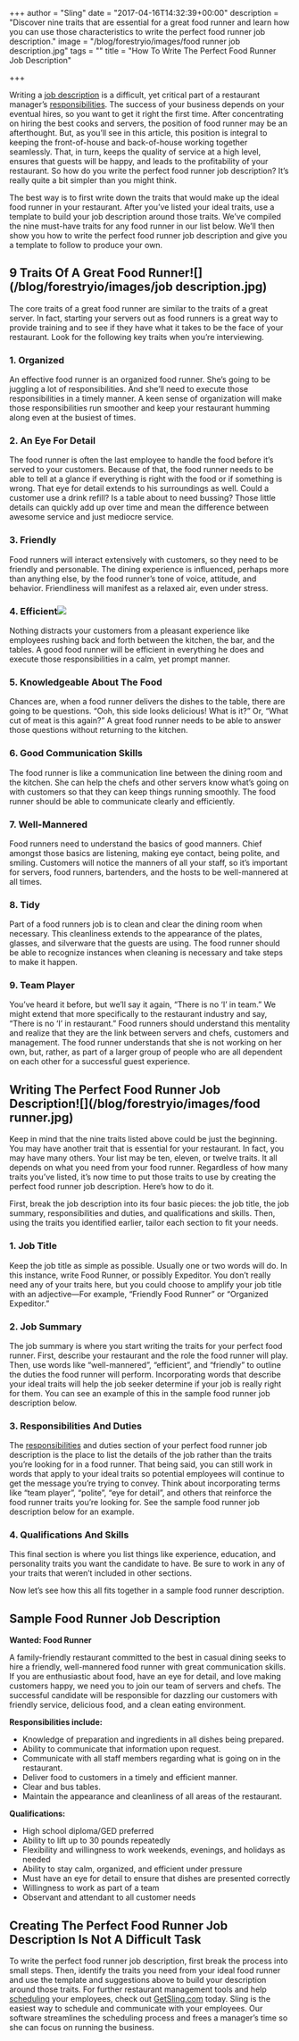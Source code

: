 +++
author = "Sling"
date = "2017-04-16T14:32:39+00:00"
description = "Discover nine traits that are essential for a great food runner and learn how you can use those characteristics to write the perfect food runner job description."
image = "/blog/forestryio/images/food runner job description.jpg"
tags = ""
title = "How To Write The Perfect Food Runner Job Description"

+++


Writing a 
<a href="https://getsling.com/blog/post/find-employees/">job description</a> is a difficult, yet critical part of a restaurant manager’s 
<a href="https://getsling.com/blog/post/restaurant-management-tips/">responsibilities</a>. The success of your business depends on your eventual hires, so you want to get it right the first time. After concentrating on hiring the best cooks and servers, the position of food runner may be an afterthought. But, as you’ll see in this article, this position is integral to keeping the front-of-house and back-of-house working together seamlessly. That, in turn, keeps the quality of service at a high level, ensures that guests will be happy, and leads to the profitability of your restaurant. So how do you write the perfect food runner job description? It’s really quite a bit simpler than you might think.

The best way is to first write down the traits that would make up the ideal food runner in your restaurant. After you’ve listed your ideal traits, use a template to build your job description around those traits. We’ve compiled the nine must-have traits for any food runner in our list below. We’ll then show you how to write the perfect food runner job description and give you a template to follow to produce your own.

## 9 Traits Of A Great Food Runner![](/blog/forestryio/images/job description.jpg)

The core traits of a great food runner are similar to the traits of a great server. In fact, starting your servers out as food runners is a great way to provide training and to see if they have what it takes to be the face of your restaurant. Look for the following key traits when you’re interviewing.

### 1. Organized

An effective food runner is an organized food runner. She’s going to be juggling a lot of responsibilities. And she’ll need to execute those responsibilities in a timely manner. A keen sense of organization will make those responsibilities run smoother and keep your restaurant humming along even at the busiest of times.

### 2. An Eye For Detail

The food runner is often the last employee to handle the food before it’s served to your customers. Because of that, the food runner needs to be able to tell at a glance if everything is right with the food or if something is wrong. That eye for detail extends to his surroundings as well. Could a customer use a drink refill? Is a table about to need bussing? Those little details can quickly add up over time and mean the difference between awesome service and just mediocre service.

### 3. Friendly

Food runners will interact extensively with customers, so they need to be friendly and personable. The dining experience is influenced, perhaps more than anything else, by the food runner’s tone of voice, attitude, and behavior. Friendliness will manifest as a relaxed air, even under stress.

### 4. Efficient![](/blog/forestryio/images/image00-11.jpg)

Nothing distracts your customers from a pleasant experience like employees rushing back and forth between the kitchen, the bar, and the tables. A good food runner will be efficient in everything he does and execute those responsibilities in a calm, yet prompt manner.

### 5. Knowledgeable About The Food

Chances are, when a food runner delivers the dishes to the table, there are going to be questions. “Ooh, this side looks delicious! What is it?” Or, “What cut of meat is this again?” A great food runner needs to be able to answer those questions without returning to the kitchen.

### 6. Good Communication Skills

The food runner is like a communication line between the dining room and the kitchen. She can help the chefs and other servers know what’s going on with customers so that they can keep things running smoothly. The food runner should be able to communicate clearly and efficiently.

### 7. Well-Mannered

Food runners need to understand the basics of good manners. Chief amongst those basics are listening, making eye contact, being polite, and smiling. Customers will notice the manners of all your staff, so it’s important for servers, food runners, bartenders, and the hosts to be well-mannered at all times.

### 8. Tidy

Part of a food runners job is to clean and clear the dining room when necessary. This cleanliness extends to the appearance of the plates, glasses, and silverware that the guests are using. The food runner should be able to recognize instances when cleaning is necessary and take steps to make it happen.

### 9. Team Player

You’ve heard it before, but we’ll say it again, “There is no ‘I’ in team.” We might extend that more specifically to the restaurant industry and say, “There is no ‘I’ in restaurant.” Food runners should understand this mentality and realize that they are the link between servers and chefs, customers and management. The food runner understands that she is not working on her own, but, rather, as part of a larger group of people who are all dependent on each other for a successful guest experience.

## Writing The Perfect Food Runner Job Description![](/blog/forestryio/images/food runner.jpg)

Keep in mind that the nine traits listed above could be just the beginning. You may have another trait that is essential for your restaurant. In fact, you may have many others. Your list may be ten, eleven, or twelve traits. It all depends on what you need from your food runner. Regardless of how many traits you’ve listed, it’s now time to put those traits to use by creating the perfect food runner job description. Here’s how to do it.

First, break the job description into its four basic pieces: the job title, the job summary, responsibilities and duties, and qualifications and skills. Then, using the traits you identified earlier, tailor each section to fit your needs.

### 1. Job Title

Keep the job title as simple as possible. Usually one or two words will do. In this instance, write Food Runner, or possibly Expeditor. You don’t really need any of your traits here, but you could choose to amplify your job title with an adjective—For example, “Friendly Food Runner” or “Organized Expeditor.”

### 2. Job Summary

The job summary is where you start writing the traits for your perfect food runner. First, describe your restaurant and the role the food runner will play. Then, use words like “well-mannered”, “efficient”, and “friendly” to outline the duties the food runner will perform. Incorporating words that describe your ideal traits will help the job seeker determine if your job is really right for them. You can see an example of this in the sample food runner job description below.

### 3. Responsibilities And Duties

The 
<a href="https://getsling.com/blog/post/restaurant-employee-handbook/">responsibilities</a> and duties section of your perfect food runner job description is the place to list the details of the job rather than the traits you’re looking for in a food runner. That being said, you can still work in words that apply to your ideal traits so potential employees will continue to get the message you’re trying to convey. Think about incorporating terms like “team player”, “polite”, “eye for detail”, and others that reinforce the food runner traits you’re looking for. See the sample food runner job description below for an example.

### 4. Qualifications And Skills

This final section is where you list things like experience, education, and personality traits you want the candidate to have. Be sure to work in any of your traits that weren’t included in other sections.

Now let’s see how this all fits together in a sample food runner description.

## Sample Food Runner Job Description

**Wanted: Food Runner**

A family-friendly restaurant committed to the best in casual dining seeks to hire a friendly, well-mannered food runner with great communication skills. If you are enthusiastic about food, have an eye for detail, and love making customers happy, we need you to join our team of servers and chefs. The successful candidate will be responsible for dazzling our customers with friendly service, delicious food, and a clean eating environment.

**Responsibilities include:**
* Knowledge of preparation and ingredients in all dishes being prepared.
* Ability to communicate that information upon request.
* Communicate with all staff members regarding what is going on in the restaurant.
* Deliver food to customers in a timely and efficient manner.
* Clear and bus tables.
* Maintain the appearance and cleanliness of all areas of the restaurant.

**Qualifications:**
* High school diploma/GED preferred
* Ability to lift up to 30 pounds repeatedly
* Flexibility and willingness to work weekends, evenings, and holidays as needed
* Ability to stay calm, organized, and efficient under pressure
* Must have an eye for detail to ensure that dishes are presented correctly
* Willingness to work as part of a team
* Observant and attendant to all customer needs

## Creating The Perfect Food Runner Job Description Is Not A Difficult Task

To write the perfect food runner job description, first break the process into small steps. Then, identify the traits you need from your ideal food runner and use the template and suggestions above to build your description around those traits. For further restaurant management tools and help 
<a href="https://getsling.com/blog/post/work-schedule/">scheduling</a> your employees, check out 
<a href="https://getsling.com/">GetSling.com</a> today. Sling is the easiest way to schedule and communicate with your employees. Our software streamlines the scheduling process and frees a manager’s time so she can focus on running the business.











